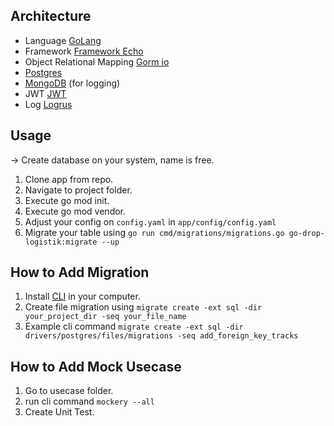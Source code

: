 ## Architecture
- Language [GoLang](https://golang.org/)
- Framework [Framework Echo](https://echo.labstack.com/)
- Object Relational Mapping [Gorm io](https://gorm.io/docs/index.html)
- [Postgres](https://www.postgresql.org/download/)
- [MongoDB](https://www.mongodb.com/try/download/community) (for logging)
- JWT [JWT](https://github.com/dgrijalva/jwt-go)
- Log [Logrus](https://github.com/sirupsen/logrus)

## Usage
-> Create database on your system, name is free.

1. Clone app from repo.
2. Navigate to project folder.
3. Execute go mod init.
4. Execute go mod vendor.
5. Adjust your config on `config.yaml` in `app/config/config.yaml`
6. Migrate your table using `go run cmd/migrations/migrations.go go-drop-logistik:migrate --up`

## How to Add Migration

1. Install [CLI](https://github.com/golang-migrate/migrate/tree/master/cmd/migrate) in your computer.
2. Create file migration using `migrate create -ext sql -dir your_project_dir -seq your_file_name` 
3. Example cli command `migrate create -ext sql -dir drivers/postgres/files/migrations -seq add_foreign_key_tracks`

## How to Add Mock Usecase

1. Go to usecase folder.
2. run cli command `mockery --all`
3. Create Unit Test.